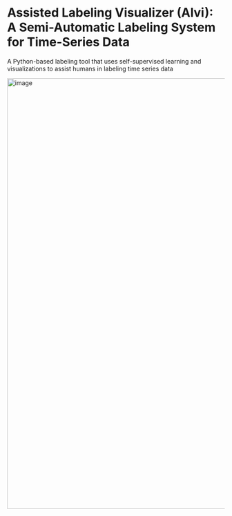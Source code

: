 # Assisted Labeling Visualizer (Alvi): A Semi-Automatic Labeling System for Time-Series Data
A Python-based labeling tool that uses self-supervised learning and visualizations to assist humans in labeling time series data

<img width="996" alt="image" src="https://user-images.githubusercontent.com/108648654/229269330-87851963-0b7e-4631-a535-61dc92a12858.png">
